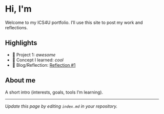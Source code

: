 # Hi, I'm <Andrew>
Welcome to my ICS4U portfolio. I’ll use this site to post my work and reflections.

## Highlights
- 🔧 Project 1: *awesome*
- 🧠 Concept I learned: *cool*
- 📝 Blog/Reflection: [Reflection #1](./posts/first_reflection.md)

## About me
A short intro (interests, goals, tools I’m learning).

---
*Update this page by editing `index.md` in your repository.*
